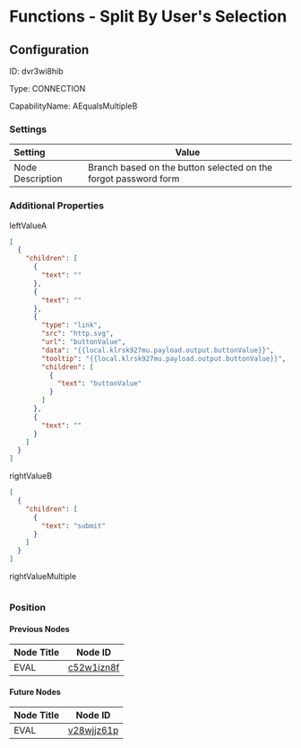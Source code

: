 # Functions - Split By User&#39;s Selection
## Configuration
ID:  dvr3wi8hib

Type: CONNECTION 

CapabilityName: AEqualsMultipleB

### Settings
| Setting | Value  |
| :------------------------ | ---------------------------------------- |
| Node Description | Branch based on the button selected on the forgot password form | 





### Additional Properties
leftValueA
```json 
[
  {
    "children": [
      {
        "text": ""
      },
      {
        "text": ""
      },
      {
        "type": "link",
        "src": "http.svg",
        "url": "buttonValue",
        "data": "{{local.klrsk927mu.payload.output.buttonValue}}",
        "tooltip": "{{local.klrsk927mu.payload.output.buttonValue}}",
        "children": [
          {
            "text": "buttonValue"
          }
        ]
      },
      {
        "text": ""
      }
    ]
  }
]
```


rightValueB
```json 
[
  {
    "children": [
      {
        "text": "submit"
      }
    ]
  }
]
```


rightValueMultiple
```
```





### Position

#### Previous Nodes
| Node Title | Node ID |
| :------------- | ------------ |
| EVAL | [c52w1izn8f](./c52w1izn8f.md) | 
 
 #### Future Nodes
| Node Title | Node ID |
| :------------- | ------------ |
| EVAL |[v28wjjz61p](./v28wjjz61p.md) | 